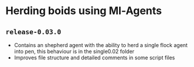 # Herding boids using Ml-Agents
## `release-0.03.0`
- Contains an shepherd agent with the ability to herd a single flock agent into pen, this behaviour is in the single0.02 folder
- Improves file structure and detailed comments in some script files
